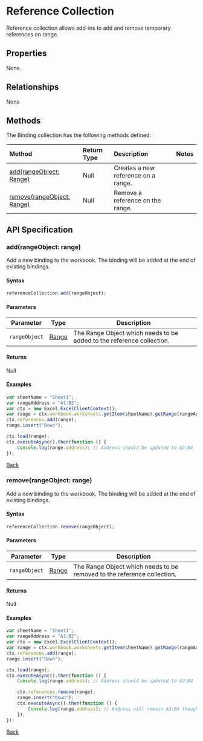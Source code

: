 # Reference Collection
Reference collection allows add-ins to add and remove temporary references on range.

## Properties
None.

## Relationships

None

## Methods

The Binding collection has the following methods defined:

| Method     | Return Type    |Description|Notes  |
|:-----------------|:--------|:----------|:------|
|[add(rangeObject: Range)](#addrangeobject-range)| Null             |Creates a new reference on a range.  ||
|[remove(rangeObject: Range)](#removerangeobject-range)| Null             |Remove a reference on the range.  ||


## API Specification 

### add(rangeObject: range)

Add a new binding to the workbook. The binding will be added at the end of existing bindings.

#### Syntax
```js
referenceCollection.add(rangeObject);
```

#### Parameters

Parameter       | Type   | Description
--------------- | ------ | ------------
`rangeObject`  | [Range](range.md)| The Range Object which needs to be added to the reference collection.

#### Returns
Null

#### Examples

```js
var sheetName = "Sheet1";
var rangeAddress = "A1:B2";
var ctx = new Excel.ExcelClientContext();
var range = ctx.workbook.worksheets.getItem(sheetName).getRange(rangeAddress);
ctx.references.add(range);
range.insert("Down");

ctx.load(range);
ctx.executeAsync().then(function () {
	Console.log(range.address); // Address should be updated to A3:B4
});
```
[Back](#methods)

### remove(rangeObject: range)

Add a new binding to the workbook. The binding will be added at the end of existing bindings.

#### Syntax
```js
referenceCollection.remove(rangeObject);
```

#### Parameters

Parameter       | Type   | Description
--------------- | ------ | ------------
`rangeObject`  | [Range](range.md)| The Range Object which needs to be removed to the reference collection.

#### Returns
Null

#### Examples

```js
var sheetName = "Sheet1";
var rangeAddress = "A1:B2";
var ctx = new Excel.ExcelClientContext();
var range = ctx.workbook.worksheets.getItem(sheetName).getRange(rangeAddress);
ctx.references.add(range);
range.insert("Down");

ctx.load(range);
ctx.executeAsync().then(function () {
	Console.log(range.address); // Address should be updated to A3:B4

	ctx.references.remove(range);
	range.insert("Down");
	ctx.executeAsync().then(function () {
		Console.log(range.address); // Address will remain A3:B4 though the underlying range shifted down after another range was inserted.
	});
});
```
[Back](#methods)